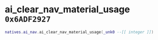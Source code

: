 # ai_clear_nav_material_usage `0x6ADF2927`

```lua
natives.ai_nav.ai_clear_nav_material_usage(_unk0 --[[ integer ]])
```